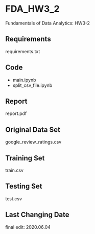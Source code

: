 # FDA_HW3_2
Fundamentals of Data Analytics: HW3-2

## Requirements
requirements.txt

## Code
- main.ipynb
- split_csv_file.ipynb

## Report
report.pdf

## Original Data Set
google_review_ratings.csv

## Training Set
train.csv

## Testing Set
test.csv

## Last Changing Date
final edit: 2020.06.04
